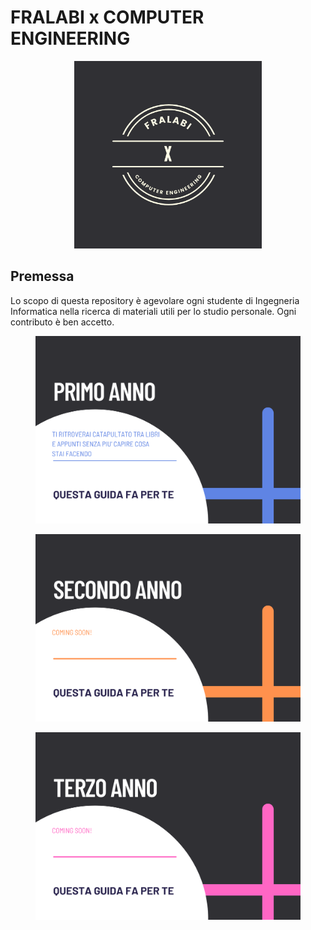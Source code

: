 # FRALABI x COMPUTER ENGINEERING

<p align="center">
<img height="300" weight="300" style="align:center" src="https://github.com/fralabi/images/blob/main/Carbone%20e%20Beige%20Semplice%20e%20Circolare%20Logo%20Evento%20di%20Scacchi.png">
</p>

## Premessa
Lo scopo di questa repository è agevolare ogni studente di Ingegneria Informatica nella ricerca di materiali
utili per lo studio personale. Ogni contributo è ben accetto.

<p align="center">
<img height="300" weight="700" style="align:center" src="https://github.com/fralabi/images/blob/main/Azzurro%20Pulito%20e%20Grassetto%20Vaccino%20Programmazione%20Salute%20generale%20Poster(1).png">
</p>

<p align="center">
<img height="300" weight="700" style="align:center" src="https://github.com/fralabi/images/blob/main/SECONDO%20ANNO.png">
</p>

<p align="center">
<img height="300" weight="700" style="align:center" src="https://github.com/fralabi/images/blob/main/TERZO%20ANNO.png">
</p>
